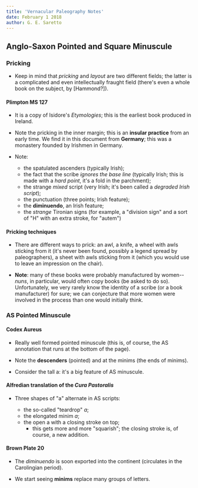 ```yaml
---
title: 'Vernacular Paleography Notes'
date: February 1 2018
author: G. E. Saretto
---
```


## Anglo-Saxon Pointed and Square Minuscule

### Pricking

- Keep in mind that _pricking_ and _layout_ are two different fields; the latter is a complicated and even intellectually fraught field (there's even a whole book on the subject, by [Hammond?]).

#### Plimpton MS 127

- It is a copy of Isidore's _Etymologies_; this is the earliest book produced in Ireland.

- Note the pricking in the inner margin; this is an __insular practice__ from an early time. We find it in this document from __Germany__; this was a monastery founded by Irishmen in Germany.

- Note:

    - the spatulated ascenders (typically Irish);
    - the fact that the scribe _ignores the base line_ (typically Irish; this is made with a _hard point_, it's a fold in the parchment);
    - the strange _mixed_ script (very Irish; it's been called a _degraded Irish script_);
    - the punctuation (three points; Irish feature);
    - the __diminuendo__, an Irish feature;
    - the _strange_ Tironian signs (for example, a "division sign" and a sort of "H" with an extra stroke, for "autem")

#### Pricking techniques

- There are different ways to prick: an awl, a knife, a wheel with awls sticking from it (it's never been found, possibly a legend spread by paleographers), a sheet with awls sticking from it (which you would use to leave an impression on the chair).

- __Note__: many of these books were probably manufactured by women--_nuns_, in particular, would often copy books (be asked to do so). Unfortunately, we very rarely know the identity of a scribe (or a book manufacturer) for sure; we can conjecture that more women were involved in the process than one would initially think.

### AS Pointed Minuscule

#### Codex Aureus

- Really well formed pointed minuscule (this is, of course, the AS annotation that runs at the bottom of the page).

- Note the __descenders__ (pointed) and at the minims (the ends of minims).

- Consider the tall a: it's a big feature of AS minuscule.

#### Alfredian translation of the _Cura Pastoralis_

- Three shapes of "a" alternate in AS scripts:

    - the so-called "teardrop" _a_;
    - the elongated minim _a_;
    - the open a with a closing stroke on top;
        - this gets more and more "squarish"; the closing stroke is, of course, a new addition.

#### Brown Plate 20

- The _diminuendo_ is soon exported into the continent (circulates in the Carolingian period).

- We start seeing __minims__ replace many groups of letters.
